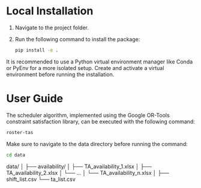 # Local Installation

1. Navigate to the project folder.
2. Run the following command to install the package:
   
   ```bash
   pip install -e .

It is recommended to use a Python virtual environment manager like Conda or PyEnv for a more isolated setup. Create and activate a virtual environment before running the installation.

# User Guide
The scheduler algorithm, implemented using the Google OR-Tools constraint satisfaction library, can be executed with the following command:

   ```bash
   roster-tas
```

Make sure to navigate to the data directory before running the command:

   ```bash
   cd data 
```


data/
│
├── availability/
│   ├── TA_availability_1.xlsx
│   ├── TA_availability_2.xlsx
│   └── ...
│   └── TA_availability_n.xlsx
│
├── shift_list.csv
└── ta_list.csv


